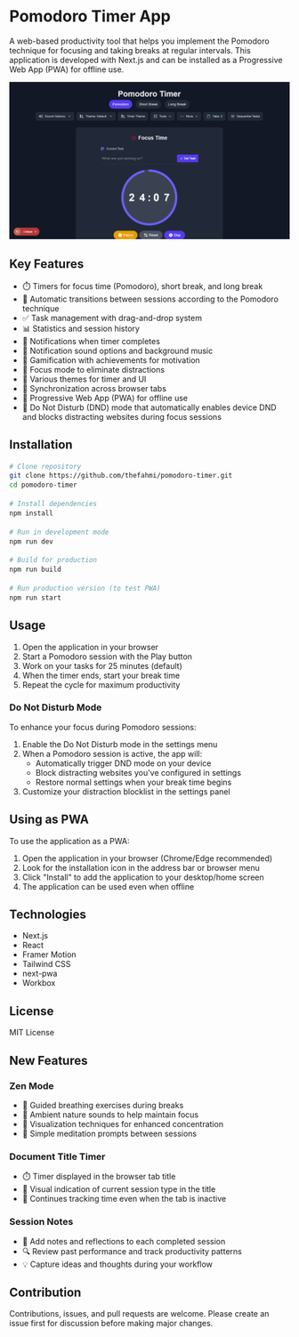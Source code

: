# Pomodoro Timer App

A web-based productivity tool that helps you implement the Pomodoro technique for focusing and taking breaks at regular intervals. This application is developed with Next.js and can be installed as a Progressive Web App (PWA) for offline use.

![Pomodoro Timer](public/screenshots/screenshot1.png)

## Key Features

- ⏱️ Timers for focus time (Pomodoro), short break, and long break
- 🔄 Automatic transitions between sessions according to the Pomodoro technique
- ✅ Task management with drag-and-drop system
- 📊 Statistics and session history
- 🔔 Notifications when timer completes
- 🎵 Notification sound options and background music
- 🎯 Gamification with achievements for motivation
- 🌙 Focus mode to eliminate distractions
- 🎨 Various themes for timer and UI
- 🔄 Synchronization across browser tabs
- 📱 Progressive Web App (PWA) for offline use
- 🚫 Do Not Disturb (DND) mode that automatically enables device DND and blocks distracting websites during focus sessions

## Installation

```bash
# Clone repository
git clone https://github.com/thefahmi/pomodoro-timer.git
cd pomodoro-timer

# Install dependencies
npm install

# Run in development mode
npm run dev

# Build for production
npm run build

# Run production version (to test PWA)
npm run start
```

## Usage

1. Open the application in your browser
2. Start a Pomodoro session with the Play button
3. Work on your tasks for 25 minutes (default)
4. When the timer ends, start your break time
5. Repeat the cycle for maximum productivity

### Do Not Disturb Mode

To enhance your focus during Pomodoro sessions:

1. Enable the Do Not Disturb mode in the settings menu
2. When a Pomodoro session is active, the app will:
   - Automatically trigger DND mode on your device
   - Block distracting websites you've configured in settings
   - Restore normal settings when your break time begins
3. Customize your distraction blocklist in the settings panel

## Using as PWA

To use the application as a PWA:

1. Open the application in your browser (Chrome/Edge recommended)
2. Look for the installation icon in the address bar or browser menu
3. Click "Install" to add the application to your desktop/home screen
4. The application can be used even when offline

## Technologies

- Next.js
- React
- Framer Motion
- Tailwind CSS
- next-pwa
- Workbox

## License

MIT License

## New Features

### Zen Mode
- 🧘 Guided breathing exercises during breaks
- 🌊 Ambient nature sounds to help maintain focus
- 🎯 Visualization techniques for enhanced concentration
- 🔄 Simple meditation prompts between sessions

### Document Title Timer
- ⏱️ Timer displayed in the browser tab title
- 🔔 Visual indication of current session type in the title
- 🔄 Continues tracking time even when the tab is inactive

### Session Notes
- 📝 Add notes and reflections to each completed session
- 🔍 Review past performance and track productivity patterns
- 💡 Capture ideas and thoughts during your workflow

## Contribution

Contributions, issues, and pull requests are welcome. Please create an issue first for discussion before making major changes.
